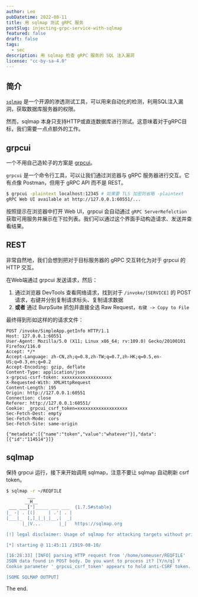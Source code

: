 ```yaml
---
author: Leo
pubDatetime: 2022-08-11
title: 用 sqlmap 测试 gRPC 服务
postSlug: injecting-grpc-service-with-sqlmap
featured: false
draft: false
tags:
  - sec
description: 用 sqlmap 检查 gRPC 服务的 SQL 注入漏洞
license: "cc-by-sa-4.0"
---
```


## 简介

[`sqlmap`](https://sqlmap.org) 是一个开源的渗透测试工具，可以用来自动化的检测，利用SQL注入漏洞，获取数据库服务器的权限。

然而，sqlmap 本身只支持HTTP或直连数据库进行测试。这意味着对于gRPC目标，我们需要一点点额外的工作。

## grpcui

一个不用自己造轮子的方案是 [grpcui](https://github.com/fullstorydev/grpcui)。

`grpcui` 是一个命令行工具，可以让我们通过浏览器与 gRPC 服务器进行交互。它有点像 Postman，但用于 gRPC API 而不是 REST。

```bash
$ grpcui -plaintext localhost:12345 # 如果要 TLS 加密则省略 -plaintext
gRPC Web UI available at http://127.0.0.1:60551/...

```

按照提示在浏览器中打开 Web UI，grpcui 会自动通过 `gRPC ServerRefelction` 获取可用服务并展示在下拉列表。我们可以通过这个界面手动构造请求、发送并查看结果。

## REST

非常自然地，我们会想到把对于目标服务器的 gRPC 交互转化为对于 grpcui 的 HTTP 交互。

在Web端通过 grpcui 发送请求，然后：

1. 通过浏览器 DevTools 查看网络请求，找到对于 `/invoke/[SERVICE]` 的 POST请求，右键并分别复制请求标头、复制请求数据
2. **或者** 通过 BurpSuite 抓包并直接全选 Raw Request，`右键 -> Copy to File`

最终得到形如这样的的请求文件：
```
POST /invoke/SimpleApp.getInfo HTTP/1.1
Host: 127.0.0.1:60551
User-Agent: Mozilla/5.0 (X11; Linux x86_64; rv:109.0) Gecko/20100101 Firefox/116.0
Accept: */*
Accept-Language: zh-CN,zh;q=0.8,zh-TW;q=0.7,zh-HK;q=0.5,en-US;q=0.3,en;q=0.2
Accept-Encoding: gzip, deflate
Content-Type: application/json
x-grpcui-csrf-token: xxxxxxxxxxxxxxxxxxx
X-Requested-With: XMLHttpRequest
Content-Length: 195
Origin: http://127.0.0.1:60551
Connection: close
Referer: http://127.0.0.1:60551/
Cookie: _grpcui_csrf_token=xxxxxxxxxxxxxxxxxxx
Sec-Fetch-Dest: empty
Sec-Fetch-Mode: cors
Sec-Fetch-Site: same-origin

{"metadata":[{"name":"token","value":"whatever"}],"data":[{"id":"114514"}]}
```

## sqlmap

保持 grpcui 运行，接下来开始调用 sqlmap，注意不要让 sqlmap 自动刷新 csrf token。

```bash
$ sqlmap -r ~/REQFILE
        ___
       __H__
 ___ ___["]_____ ___ ___  {1.7.5#stable}
|_ -| . [(]     | .'| . |
|___|_  [,]_|_|_|__,|  _|
      |_|V...       |_|   https://sqlmap.org

[!] legal disclaimer: Usage of sqlmap for attacking targets without prior mutual consent is illegal. It is the end user's responsibility to obey all applicable local, state and federal laws. Developers assume no liability and are not responsible for any misuse or damage caused by this program

[*] starting @ 11:45:11 /1919-08-10/

[16:28:33] [INFO] parsing HTTP request from '/home/someuser/REQFILE'
JSON data found in POST body. Do you want to process it? [Y/n/q] Y
Cookie parameter '_grpcui_csrf_token' appears to hold anti-CSRF token. Do you want sqlmap to automatically update it in further requests? [y/N] N

[SOME SQLMAP OUTPUT]
```

The end.